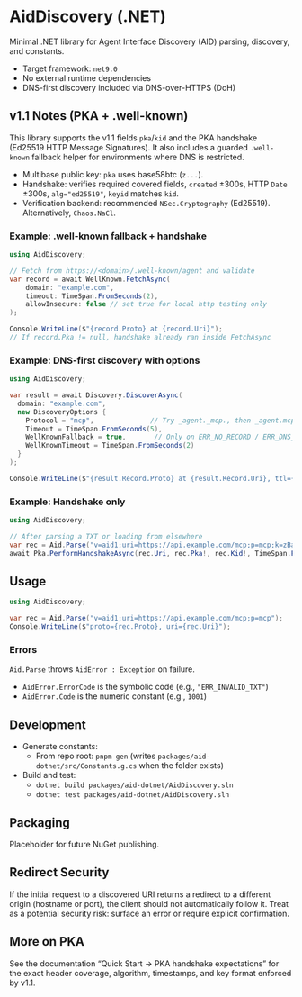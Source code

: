 # AidDiscovery (.NET)

Minimal .NET library for Agent Interface Discovery (AID) parsing, discovery, and constants.

- Target framework: `net9.0`
- No external runtime dependencies
- DNS-first discovery included via DNS-over-HTTPS (DoH)

## v1.1 Notes (PKA + .well-known)

This library supports the v1.1 fields `pka`/`kid` and the PKA handshake (Ed25519 HTTP Message Signatures). It also includes a guarded `.well-known` fallback helper for environments where DNS is restricted.

- Multibase public key: `pka` uses base58btc (`z...`).
- Handshake: verifies required covered fields, `created` ±300s, HTTP `Date` ±300s, `alg="ed25519"`, `keyid` matches `kid`.
- Verification backend: recommended `NSec.Cryptography` (Ed25519). Alternatively, `Chaos.NaCl`.

### Example: .well-known fallback + handshake

```csharp
using AidDiscovery;

// Fetch from https://<domain>/.well-known/agent and validate
var record = await WellKnown.FetchAsync(
    domain: "example.com",
    timeout: TimeSpan.FromSeconds(2),
    allowInsecure: false // set true for local http testing only
);

Console.WriteLine($"{record.Proto} at {record.Uri}");
// If record.Pka != null, handshake already ran inside FetchAsync
```

### Example: DNS-first discovery with options

```csharp
using AidDiscovery;

var result = await Discovery.DiscoverAsync(
  domain: "example.com",
  new DiscoveryOptions {
    Protocol = "mcp",              // Try _agent._mcp., then _agent.mcp., then base
    Timeout = TimeSpan.FromSeconds(5),
    WellKnownFallback = true,       // Only on ERR_NO_RECORD / ERR_DNS_LOOKUP_FAILED
    WellKnownTimeout = TimeSpan.FromSeconds(2)
  }
);

Console.WriteLine($"{result.Record.Proto} at {result.Record.Uri}, ttl={result.Ttl}, qname={result.QueryName}");
```

### Example: Handshake only

```csharp
using AidDiscovery;

// After parsing a TXT or loading from elsewhere
var rec = Aid.Parse("v=aid1;uri=https://api.example.com/mcp;p=mcp;k=zBase58Key;i=g1");
await Pka.PerformHandshakeAsync(rec.Uri, rec.Pka!, rec.Kid!, TimeSpan.FromSeconds(2));
```

## Usage

```csharp
using AidDiscovery;

var rec = Aid.Parse("v=aid1;uri=https://api.example.com/mcp;p=mcp");
Console.WriteLine($"proto={rec.Proto}, uri={rec.Uri}");
```

### Errors

`Aid.Parse` throws `AidError : Exception` on failure.

- `AidError.ErrorCode` is the symbolic code (e.g., `"ERR_INVALID_TXT"`)
- `AidError.Code` is the numeric constant (e.g., `1001`)

## Development

- Generate constants:
  - From repo root: `pnpm gen` (writes `packages/aid-dotnet/src/Constants.g.cs` when the folder exists)
- Build and test:
  - `dotnet build packages/aid-dotnet/AidDiscovery.sln`
  - `dotnet test packages/aid-dotnet/AidDiscovery.sln`

## Packaging

Placeholder for future NuGet publishing.

## Redirect Security

If the initial request to a discovered URI returns a redirect to a different origin (hostname or port), the client should not automatically follow it. Treat as a potential security risk: surface an error or require explicit confirmation.

## More on PKA

See the documentation “Quick Start → PKA handshake expectations” for the exact header coverage, algorithm, timestamps, and key format enforced by v1.1.
